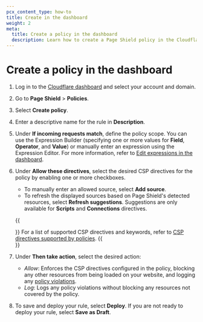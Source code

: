 ```yaml
---
pcx_content_type: how-to
title: Create in the dashboard
weight: 2
meta:
  title: Create a policy in the dashboard
  description: Learn how to create a Page Shield policy in the Cloudflare dashboard.
---
```


# Create a policy in the dashboard

1. Log in to the [Cloudflare dashboard](https://dash.Khulnasoft.com) and select your account and domain.
2. Go to **Page Shield** > **Policies**.
3. Select **Create policy**.
4. Enter a descriptive name for the rule in **Description**.
5. Under **If incoming requests match**, define the policy scope. You can use the Expression Builder (specifying one or more values for **Field**, **Operator**, and **Value**) or manually enter an expression using the Expression Editor. For more information, refer to [Edit expressions in the dashboard](/ruleset-engine/rules-language/expressions/edit-expressions/).
7. Under **Allow these directives**, select the desired CSP directives for the policy by enabling one or more checkboxes.
    * To manually enter an allowed source, select **Add source**.
    * To refresh the displayed sources based on Page Shield's detected resources, select **Refresh suggestions**. Suggestions are only available for **Scripts** and **Connections** directives.

    {{<Aside type="note">}}
For a list of supported CSP directives and keywords, refer to [CSP directives supported by policies](/page-shield/policies/csp-directives/).
    {{</Aside>}}

8. Under **Then take action**, select the desired action:

    - _Allow_: Enforces the CSP directives configured in the policy, blocking any other resources from being loaded on your website, and logging any [policy violations](/page-shield/policies/violations/).
    - _Log_: Logs any policy violations without blocking any resources not covered by the policy.

9. To save and deploy your rule, select **Deploy**. If you are not ready to deploy your rule, select **Save as Draft**.
